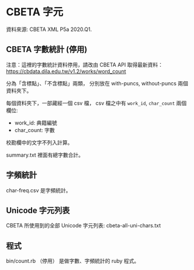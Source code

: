 # CBETA 字元

資料來源: CBETA XML P5a 2020.Q1.

## CBETA 字數統計 (停用)

注意：這裡的字數統計資料停用，請改由 CBETA API 取得最新資料： https://cbdata.dila.edu.tw/v1.2/works/word_count

分為「含標點」、「不含標點」兩類，
分別放在 with-puncs, without-puncs 兩個資料夾下。

每個資料夾下，一部藏經一個 csv 檔，
csv 檔之中有 `work_id`, `char_count` 兩個欄位:

* work_id: 典籍編號
* char_count: 字數

校勘欄中的文字不列入計算。

summary.txt 裡面有總字數合計。

## 字頻統計

char-freq.csv 是字頻統計。

## Unicode 字元列表

CBETA 所使用到的全部 Unicode 字元列表: cbeta-all-uni-chars.txt

## 程式

bin/count.rb （停用） 是做字數、字頻統計的 ruby 程式。

